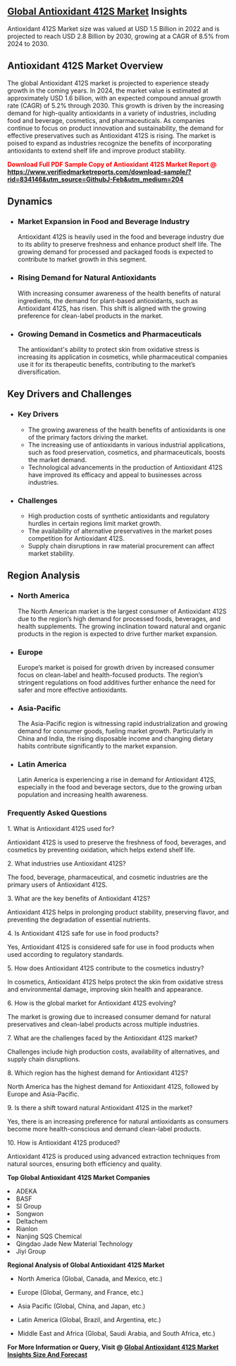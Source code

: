 <h2><a href="https://www.verifiedmarketreports.com/download-sample/?rid=834146&amp;utm_source=GithubJ&amp;utm_medium=204" target="_blank">Global Antioxidant 412S Market</a> Insights</h2><p>Antioxidant 412S Market size was valued at USD 1.5 Billion in 2022 and is projected to reach USD 2.8 Billion by 2030, growing at a CAGR of 8.5% from 2024 to 2030.</p><p> <h2>Antioxidant 412S Market Overview</h2> <p>The global Antioxidant 412S market is projected to experience steady growth in the coming years. In 2024, the market value is estimated at approximately USD 1.6 billion, with an expected compound annual growth rate (CAGR) of 5.2% through 2030. This growth is driven by the increasing demand for high-quality antioxidants in a variety of industries, including food and beverage, cosmetics, and pharmaceuticals. As companies continue to focus on product innovation and sustainability, the demand for effective preservatives such as Antioxidant 412S is rising. The market is poised to expand as industries recognize the benefits of incorporating antioxidants to extend shelf life and improve product stability.</p> <p><strong><p><span class=""><span style="color: #ff0000;"><strong>Download Full PDF Sample Copy of Antioxidant 412S Market Report</strong> @ </span><a href="https://www.verifiedmarketreports.com/download-sample/?rid=834146&amp;utm_source=GithubJ-Feb&amp;utm_medium=204" target="_blank">https://www.verifiedmarketreports.com/download-sample/?rid=834146&amp;utm_source=GithubJ-Feb&amp;utm_medium=204</a></span></p></strong></p> <h2>Dynamics</h2> <ul> <li><h3>Market Expansion in Food and Beverage Industry</h3> Antioxidant 412S is heavily used in the food and beverage industry due to its ability to preserve freshness and enhance product shelf life. The growing demand for processed and packaged foods is expected to contribute to market growth in this segment.</li> <li><h3>Rising Demand for Natural Antioxidants</h3> With increasing consumer awareness of the health benefits of natural ingredients, the demand for plant-based antioxidants, such as Antioxidant 412S, has risen. This shift is aligned with the growing preference for clean-label products in the market.</li> <li><h3>Growing Demand in Cosmetics and Pharmaceuticals</h3> The antioxidant's ability to protect skin from oxidative stress is increasing its application in cosmetics, while pharmaceutical companies use it for its therapeutic benefits, contributing to the market’s diversification.</li> </ul> <h2>Key Drivers and Challenges</h2> <ul> <li><h3>Key Drivers</h3> <ul> <li>The growing awareness of the health benefits of antioxidants is one of the primary factors driving the market.</li> <li>The increasing use of antioxidants in various industrial applications, such as food preservation, cosmetics, and pharmaceuticals, boosts the market demand.</li> <li>Technological advancements in the production of Antioxidant 412S have improved its efficacy and appeal to businesses across industries.</li> </ul> </li> <li><h3>Challenges</h3> <ul> <li>High production costs of synthetic antioxidants and regulatory hurdles in certain regions limit market growth.</li> <li>The availability of alternative preservatives in the market poses competition for Antioxidant 412S.</li> <li>Supply chain disruptions in raw material procurement can affect market stability.</li> </ul> </li> </ul> <h2>Region Analysis</h2> <ul> <li><h3>North America</h3> The North American market is the largest consumer of Antioxidant 412S due to the region’s high demand for processed foods, beverages, and health supplements. The growing inclination toward natural and organic products in the region is expected to drive further market expansion.</li> <li><h3>Europe</h3> Europe’s market is poised for growth driven by increased consumer focus on clean-label and health-focused products. The region’s stringent regulations on food additives further enhance the need for safer and more effective antioxidants.</li> <li><h3>Asia-Pacific</h3> The Asia-Pacific region is witnessing rapid industrialization and growing demand for consumer goods, fueling market growth. Particularly in China and India, the rising disposable income and changing dietary habits contribute significantly to the market expansion.</li> <li><h3>Latin America</h3> Latin America is experiencing a rise in demand for Antioxidant 412S, especially in the food and beverage sectors, due to the growing urban population and increasing health awareness.</li> </ul> <h3>Frequently Asked Questions</h3> <p>1. What is Antioxidant 412S used for?</p> <p>Antioxidant 412S is used to preserve the freshness of food, beverages, and cosmetics by preventing oxidation, which helps extend shelf life.</p> <p>2. What industries use Antioxidant 412S?</p> <p>The food, beverage, pharmaceutical, and cosmetic industries are the primary users of Antioxidant 412S.</p> <p>3. What are the key benefits of Antioxidant 412S?</p> <p>Antioxidant 412S helps in prolonging product stability, preserving flavor, and preventing the degradation of essential nutrients.</p> <p>4. Is Antioxidant 412S safe for use in food products?</p> <p>Yes, Antioxidant 412S is considered safe for use in food products when used according to regulatory standards.</p> <p>5. How does Antioxidant 412S contribute to the cosmetics industry?</p> <p>In cosmetics, Antioxidant 412S helps protect the skin from oxidative stress and environmental damage, improving skin health and appearance.</p> <p>6. How is the global market for Antioxidant 412S evolving?</p> <p>The market is growing due to increased consumer demand for natural preservatives and clean-label products across multiple industries.</p> <p>7. What are the challenges faced by the Antioxidant 412S market?</p> <p>Challenges include high production costs, availability of alternatives, and supply chain disruptions.</p> <p>8. Which region has the highest demand for Antioxidant 412S?</p> <p>North America has the highest demand for Antioxidant 412S, followed by Europe and Asia-Pacific.</p> <p>9. Is there a shift toward natural Antioxidant 412S in the market?</p> <p>Yes, there is an increasing preference for natural antioxidants as consumers become more health-conscious and demand clean-label products.</p> <p>10. How is Antioxidant 412S produced?</p> <p>Antioxidant 412S is produced using advanced extraction techniques from natural sources, ensuring both efficiency and quality.</p> </p><p><strong>Top Global Antioxidant 412S Market Companies</strong></p><div data-test-id=""><p><li>ADEKA</li><li> BASF</li><li> SI Group</li><li> Songwon</li><li> Deltachem</li><li> Rianlon</li><li> Nanjing SQS Chemical</li><li> Qingdao Jade New Material Technology</li><li> Jiyi Group</li></p><div><strong>Regional Analysis of&nbsp;Global Antioxidant 412S Market</strong></div><ul><li dir="ltr"><p dir="ltr">North America&nbsp;(Global, Canada, and Mexico, etc.)</p></li><li dir="ltr"><p dir="ltr">Europe (Global, Germany, and France, etc.)</p></li><li dir="ltr"><p dir="ltr">Asia Pacific&nbsp;(Global, China, and Japan, etc.)</p></li><li dir="ltr"><p dir="ltr">Latin America&nbsp;(Global, Brazil, and Argentina, etc.)</p></li><li dir="ltr">Middle East and Africa&nbsp;(Global, Saudi Arabia, and South Africa, etc.)</li></ul><p><strong>For More Information or Query, Visit @&nbsp;</strong><strong><a href="https://www.verifiedmarketreports.com/product/antioxidant-412s-market/?utm_source=GithubJ&amp;utm_medium=204" target="_blank">Global Antioxidant 412S Market Insights Size And Forecast</a></strong></p></div>
